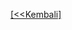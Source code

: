 [ [<<Kembali] ](https://github.com/AnggitaAlbiantara/tekn-cloud-computing/blob/ac8862185f3ee378a4cbf8e0d5d4609b49b0834a/minggu-04/README.md)

